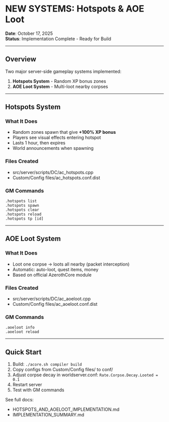 
#  NEW SYSTEMS: Hotspots & AOE Loot

**Date**: October 17, 2025  
**Status**:  Implementation Complete - Ready for Build

---

## Overview

Two major server-side gameplay systems implemented:

1. **Hotspots System** - Random XP bonus zones
2. **AOE Loot System** - Multi-loot nearby corpses

---

##  Hotspots System

### What It Does
- Random zones spawn that give **+100% XP bonus**
- Players see visual effects entering hotspot
- Lasts 1 hour, then expires
- World announcements when spawning

### Files Created
- src/server/scripts/DC/ac_hotspots.cpp
- Custom/Config files/ac_hotspots.conf.dist

### GM Commands
```
.hotspots list
.hotspots spawn
.hotspots clear
.hotspots reload
.hotspots tp [id]
```

---

##  AOE Loot System

### What It Does
- Loot one corpse → loots all nearby (packet interception)
- Automatic: auto-loot, quest items, money
- Based on official AzerothCore module

### Files Created
- src/server/scripts/DC/ac_aoeloot.cpp
- Custom/Config files/ac_aoeloot.conf.dist

### GM Commands
```
.aoeloot info
.aoeloot reload
```

---

##  Quick Start

1. Build: ```./acore.sh compiler build```
2. Copy configs from Custom/Config files/ to conf/
3. Adjust corpse decay in worldserver.conf: `Rate.Corpse.Decay.Looted = 0.1`
4. Restart server
5. Test with GM commands

See full docs:
- HOTSPOTS_AND_AOELOOT_IMPLEMENTATION.md
- IMPLEMENTATION_SUMMARY.md

